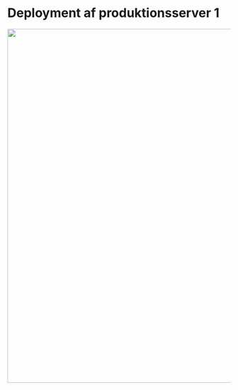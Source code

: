 # Deployment af produktionsserver 1

<img src="https://github.com/frederiksberg/prod-app1-deployment/blob/master/figures/tree.svg" width="800px">
